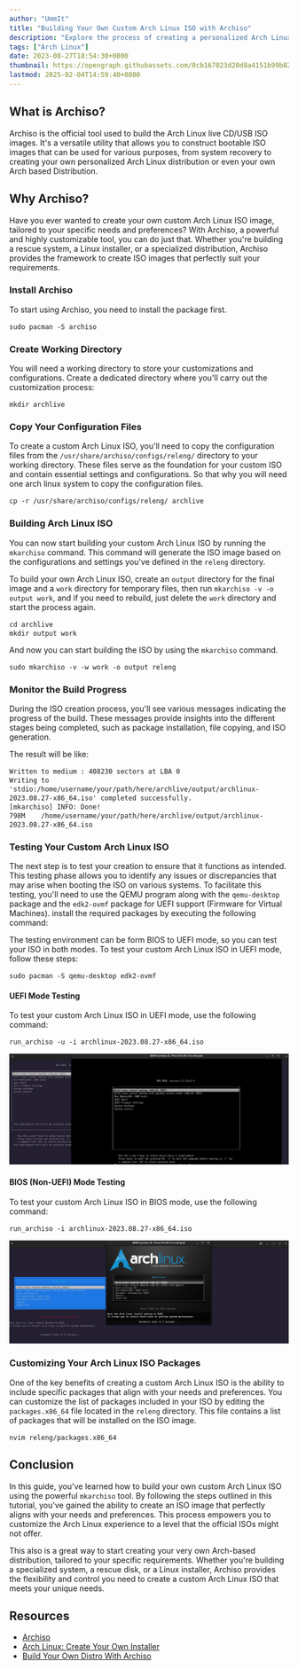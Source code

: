 ```yaml
---
author: "UmmIt"
title: "Building Your Own Custom Arch Linux ISO with Archiso"
description: "Explore the process of creating a personalized Arch Linux ISO using the official tool called Archiso to craft your own customized Arch Linux ISO."
tags: ["Arch Linux"]
date: 2023-08-27T18:54:30+0800
thumbnail: https://opengraph.githubassets.com/0cb167023d20d8a4151b99b82aee96c66944008f8328ecc071a7a1b39bfa2263/archlinux/archiso
lastmod: 2025-02-04T14:59:40+0800
---
```


## What is Archiso?

Archiso is the official tool used to build the Arch Linux live CD/USB ISO images. It's a versatile utility that allows you to construct bootable ISO images that can be used for various purposes, from system recovery to creating your own personalized Arch Linux distribution or even your own Arch based Distribution.

## Why Archiso?

Have you ever wanted to create your own custom Arch Linux ISO image, tailored to your specific needs and preferences? With Archiso, a powerful and highly customizable tool, you can do just that. Whether you're building a rescue system, a Linux installer, or a specialized distribution, Archiso provides the framework to create ISO images that perfectly suit your requirements.

### Install Archiso

To start using Archiso, you need to install the package first.

```shell
sudo pacman -S archiso
```

### Create Working Directory

You will need a working directory to store your customizations and configurations. Create a dedicated directory where you'll carry out the customization process:

```shell
mkdir archlive
```

### Copy Your Configuration Files

To create a custom Arch Linux ISO, you'll need to copy the configuration files from the `/usr/share/archiso/configs/releng/` directory to your working directory. These files serve as the foundation for your custom ISO and contain essential settings and configurations. So that why you will need one arch linux system to copy the configuration files.

```shell
cp -r /usr/share/archiso/configs/releng/ archlive
```

### Building Arch Linux ISO

You can now start building your custom Arch Linux ISO by running the `mkarchiso` command. This command will generate the ISO image based on the configurations and settings you've defined in the `releng` directory.

To build your own Arch Linux ISO, create an `output` directory for the final image and a `work` directory for temporary files, then run `mkarchiso -v -o output work`, and if you need to rebuild, just delete the `work` directory and start the process again.

```shell
cd archlive
mkdir output work
```

And now you can start building the ISO by using the `mkarchiso` command.

```shell
sudo mkarchiso -v -w work -o output releng
```

### Monitor the Build Progress

During the ISO creation process, you'll see various messages indicating the progress of the build. These messages provide insights into the different stages being completed, such as package installation, file copying, and ISO generation.

The result will be like:

```shell
Written to medium : 408230 sectors at LBA 0
Writing to 'stdio:/home/username/your/path/here/archlive/output/archlinux-2023.08.27-x86_64.iso' completed successfully.
[mkarchiso] INFO: Done!
798M	/home/username/your/path/here/archlive/output/archlinux-2023.08.27-x86_64.iso
```

### Testing Your Custom Arch Linux ISO

The next step is to test your creation to ensure that it functions as intended. This testing phase allows you to identify any issues or discrepancies that may arise when booting the ISO on various systems. To facilitate this testing, you'll need to use the QEMU program along with the `qemu-desktop` package and the `edk2-ovmf` package for UEFI support (Firmware for Virtual Machines). install the required packages by executing the following command:

The testing environment can be form BIOS to UEFI mode, so you can test your ISO in both modes. To test your custom Arch Linux ISO in UEFI mode, follow these steps:

```shell
sudo pacman -S qemu-desktop edk2-ovmf
```

#### UEFI Mode Testing

To test your custom Arch Linux ISO in UEFI mode, use the following command:

 ```shell
run_archiso -u -i archlinux-2023.08.27-x86_64.iso
```

![UEFI Mode](./UEFI_test.png)

#### BIOS (Non-UEFI) Mode Testing

To test your custom Arch Linux ISO in BIOS mode, use the following command:

```shell
run_archiso -i archlinux-2023.08.27-x86_64.iso
```

![BIOS Mode](./BIOS_test.png)


### Customizing Your Arch Linux ISO Packages

One of the key benefits of creating a custom Arch Linux ISO is the ability to include specific packages that align with your needs and preferences. You can customize the list of packages included in your ISO by editing the `packages.x86_64` file located in the `releng` directory. This file contains a list of packages that will be installed on the ISO image.

```shell
nvim releng/packages.x86_64
```

## Conclusion

In this guide, you've learned how to build your own custom Arch Linux ISO using the powerful `mkarchiso` tool. By following the steps outlined in this tutorial, you've gained the ability to create an ISO image that perfectly aligns with your needs and preferences. This process empowers you to customize the Arch Linux experience to a level that the official ISOs might not offer.

This also is a great way to start creating your very own Arch-based distribution, tailored to your specific requirements. Whether you're building a specialized system, a rescue disk, or a Linux installer, Archiso provides the flexibility and control you need to create a custom Arch Linux ISO that meets your unique needs.

## Resources

- [Archiso](https://wiki.archlinux.org/title/archiso)
- [Arch Linux: Create Your Own Installer](https://www.youtube.com/watch?v=-yPhW5o1hNM)
- [Build Your Own Distro With Archiso](https://www.youtube.com/watch?v=tSGGBbJBgvk)
